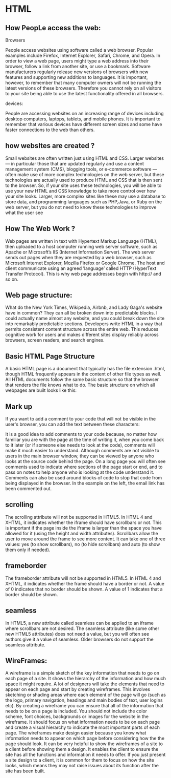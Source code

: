 # HTML 

##  How PeopLe access the web:

Browsers

   People access websites using software called a web browser. Popular examples include Firefox, Internet Explorer, Safari, Chrome, and Opera.
In order to view a web page, users might type a web address into their browser, follow a
link from another site, or use a bookmark.
Software manufacturers regularly release new versions of browsers with new features and supporting new additions to languages. It is important, however, to remember that many computer owners will not be running the latest versions of these browsers. Therefore you cannot rely on all visitors to your site being able to use the latest functionality offered in all browsers.

 devices:

  People are accessing websites on an increasing range of devices including desktop computers, laptops, tablets, and mobile phones. It is important to remember that various devices have different screen sizes and some have faster connections to the web than others.
 
## how websItes are created ? 

 Small websites are often written just using HTML and CSS.
Larger websites — in particular those that are updated regularly and use a content management system (CMS), blogging tools, or e-commerce software — often make use of more complex technologies on the web server, but these technologies are actually used to produce HTML and CSS that is then sent to the browser. So, if your site uses these technologies, you will be able to use your new HTML and CSS knowledge to take more control over how your site looks.
Larger, more complex sites like these may use a database to store data, and programming languages such as PHP,Java, or Ruby on the web server, but you do not need to know these technologies to improve what the user see
## How The Web Work ? 
Web pages are written in text with Hypertext Markup Language (HTML), then uploaded to a host computer running web server software, such as Apache or Microsoft’s IIS (Internet Information Server).
The web server sends out pages when they are requested by a web browser, such as Microsoft Internet Explorer, Mozilla Firefox or Google Chrome. The host and client communicate using an agreed ’language’ called HTTP (HyperText Transfer Protocol). This is why web page addresses begin with http:// and so on.

## Web page structure: 
What do the New York Times, Wikipedia, Airbnb, and Lady Gaga's website have in common? They can all be broken down into predictable blocks.
I could actually name almost any website, and you could break down the site into remarkably predictable sections. Developers write HTML in a way that permits consistent content structure across the entire web. This reduces cognitive work for users and makes different sites display reliably across browsers, screen readers, and search engines.

## Basic HTML Page Structure
A basic HTML page is a document that typically has the file extension .html, though HTML frequently appears in the content of other file types as well. All HTML documents follow the same basic structure so that the browser that renders the file knows what to do. The basic structure on which all webpages are built looks like this:

## Mark up
If you want to add a comment to your code that will not be visible in the user's browser, you can add the text between these characters:

It is a good idea to add comments to your code because, no matter how familiar you
are with the page at the time
of writing it, when you come back to it later (or if someone else needs to look at the code), comments will make it much easier to understand.
Although comments are not visible to users in the main browser window, they can be viewed by anyone who looks at the source code behind the page.
On a long page you will often see comments used to indicate where sections of the page start or end, and to pass on notes to help anyone who is looking at the code understand it.
Comments can also be used around blocks of code to stop that code from being displayed in the browser. In the example on the left, the email link has been commented out.


## scrolling
The scrolling attribute will
not be supported in HTML5. In HTML 4 and XHTML, it indicates whether the iframe should
have scrollbars or not. This is important if the page inside the iframe is larger than the space you have allowed for it (using the height and width attributes). Scrollbars allow the user to move around the frame to see more content. It can take one of three values: yes (to show scrollbars), no (to hide scrollbars) and auto (to show them only if needed).

## frameborder
The frameborder attribute will not be supported in HTML5. In HTML 4 and XHTML, it indicates whether the frame should have
a border or not. A value of 0 indicates that no border should be shown. A value of 1 indicates that a border should be shown.
## seamless
In HTML5, a new attribute called seamless can be applied to an iframe where scrollbars are not desired. The seamless attribute (like some other new HTML5 attributes) does not need a value, but you will often see authors give it a value of seamless. Older browsers
do not support the seamless attribute.

## WireFrames: 

A wireframe is a simple sketch of the key information that needs to go on each page of a site. It shows the hierarchy of the information and how much space it might require.
A lot of designers will take the elements that need to appear on each page and start by creating wireframes. This involves sketching or shading areas where each element of the page will go (such as the logo, primary navigation, headings and main bodies of text, user logins etc).
By creating a wireframe you can ensure that all of the information that needs to be on a page is included.
You should not include the color scheme, font choices, backgrounds or images for the website in the wireframe. It should focus on what information needs to be on each page and create a visual hierarchy to indicate the most important parts of each page.
The wireframes make design easier because you know what information needs to appear on which page before considering
how the the page should look.
It can be very helpful to show the wireframes of a site to a client before showing them a design.
It enables the client to ensure the site has all the functions and information it needs to offer.
If you just present a site design to a client, it is common for them to focus on how the site looks, which means they may not raise issues about its function after the site has been built.
